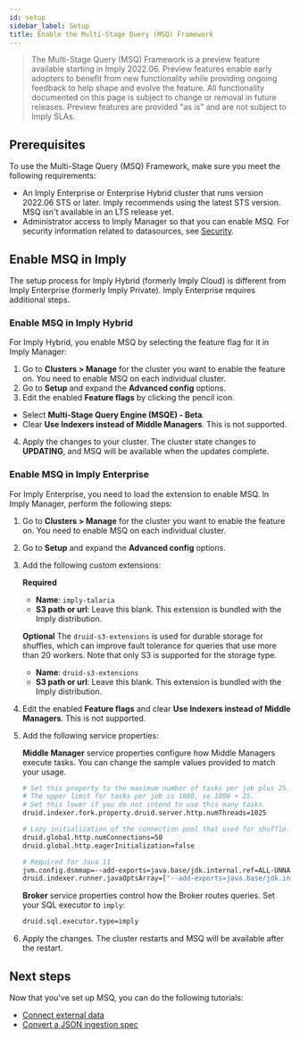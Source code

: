 ```yaml
---
id: setup
sidebar_label: Setup
title: Enable the Multi-Stage Query (MSQ) Framework
---
```


> The Multi-Stage Query (MSQ) Framework is a preview feature available starting in Imply 2022.06. Preview features enable early adopters to benefit from new functionality while providing ongoing feedback to help shape and evolve the feature. All functionality documented on this page is subject to change or removal in future releases. Preview features are provided "as is" and are not subject to Imply SLAs.

## Prerequisites

To use the Multi-Stage Query (MSQ) Framework, make sure you meet the following requirements:

- An Imply Enterprise or Enterprise Hybrid cluster that runs version 2022.06 STS or later. Imply recommends using the latest STS version. MSQ isn't available in an LTS release yet. 
- Administrator access to Imply Manager so that you can enable MSQ. For security information related to datasources, see [Security](./msq-security.md).


## Enable MSQ in Imply

The setup process for Imply Hybrid (formerly Imply Cloud) is different from Imply Enterprise (formerly Imply Private). Imply Enterprise requires additional steps.

### Enable MSQ in Imply Hybrid

For Imply Hybrid, you enable MSQ by selecting the feature flag for it in Imply Manager: 

1. Go to **Clusters > Manage** for the cluster you want to enable the feature on. You need to enable MSQ on each individual cluster.
2. Go to **Setup** and expand the **Advanced config** options.
3. Edit the enabled **Feature flags** by clicking the pencil icon.
  - Select **Multi-Stage Query Engine (MSQE) - Beta**.
  - Clear **Use Indexers instead of Middle Managers**. This is not supported.
4. Apply the changes to your cluster. The cluster state changes to **UPDATING**, and MSQ will be available when the updates complete.

### Enable MSQ in Imply Enterprise

For Imply Enterprise, you need to load the extension to enable MSQ. In Imply Manager, perform the following steps:

1. Go to **Clusters > Manage** for the cluster you want to enable the feature on. You need to enable MSQ on each individual cluster.
2. Go to **Setup** and expand the **Advanced config** options.
3. Add the following custom extensions:

   **Required**
   - **Name**: `imply-talaria`
   - **S3 path or url**: Leave this blank. This extension is bundled with the Imply distribution.

   **Optional**
   The `druid-s3-extensions` is used for durable storage for shuffles, which can improve fault tolerance for queries that use more than 20 workers. Note that only S3 is supported for the storage type.
   - **Name**: `druid-s3-extensions`
   - **S3 path or url**: Leave this blank. This extension is bundled with the Imply distribution.

4. Edit the enabled **Feature flags** and clear **Use Indexers instead of Middle Managers**. This is not supported.

5. Add the following service properties:
   
   **Middle Manager** service properties configure how Middle Managers execute tasks. You can change the sample values provided to match your usage.

   ```bash
   # Set this property to the maximum number of tasks per job plus 25.
   # The upper limit for tasks per job is 1000, so 1000 + 25.
   # Set this lower if you do not intend to use this many tasks.
   druid.indexer.fork.property.druid.server.http.numThreads=1025
   
   # Lazy initialization of the connection pool that used for shuffle.
   druid.global.http.numConnections=50
   druid.global.http.eagerInitialization=false
   
   # Required for Java 11
   jvm.config.dsmmap=--add-exports=java.base/jdk.internal.ref=ALL-UNNAMED
   druid.indexer.runner.javaOptsArray=["--add-exports=java.base/jdk.internal.ref=ALL-UNNAMED"]
   ```

   **Broker** service properties control how the Broker routes queries. Set your SQL executor to `imply`:

   ```bash
   druid.sql.executor.type=imply
   ```

6. Apply the changes. The cluster restarts and MSQ will be available after the restart.

## Next steps

Now that you've set up MSQ, you can do the following tutorials:

- [Connect external data](./msq-tutorial-connect-external-data.md)
- [Convert a JSON ingestion spec](./msq-tutorial-convert-ingest-spec.md)
